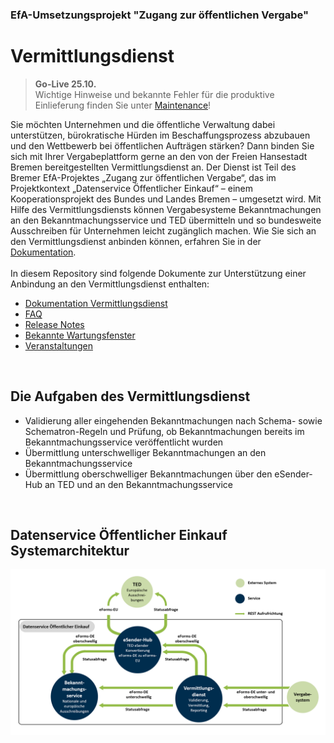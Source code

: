 ### EfA-Umsetzungsprojekt "Zugang zur öffentlichen Vergabe"
# Vermittlungsdienst

>**Go-Live 25.10.** <br>
> Wichtige Hinweise und bekannte Fehler für die produktive Einlieferung finden Sie unter [Maintenance](/maintenance.md)! 

Sie möchten Unternehmen und die öffentliche Verwaltung dabei unterstützen, bürokratische Hürden im Beschaffungsprozess abzubauen
und den Wettbewerb bei öffentlichen Aufträgen stärken? Dann binden Sie sich mit Ihrer Vergabeplattform gerne an den von der Freien 
Hansestadt Bremen bereitgestellten Vermittlungsdienst an. Der Dienst ist Teil des Bremer EfA-Projektes „Zugang zur öffentlichen Vergabe“,
das im Projektkontext „Datenservice Öffentlicher Einkauf“ – einem Kooperationsprojekt des Bundes und Landes Bremen – umgesetzt wird.
Mit Hilfe des Vermittlungsdiensts können Vergabesysteme Bekanntmachungen an den Bekanntmachungsservice und TED übermitteln und so
bundesweite Ausschreiben für Unternehmen leicht zugänglich machen. Wie Sie sich an den Vermittlungsdienst anbinden können, erfahren Sie in der [Dokumentation](/documentation/documentation.md).
<br><br>
In diesem Repository sind folgende Dokumente zur Unterstützung einer Anbindung an den Vermittlungsdienst enthalten:

- [Dokumentation Vermittlungsdienst](/documentation/documentation.md)
- [FAQ](/faq.md)
- [Release Notes](/Releases.md)
- [Bekannte Wartungsfenster](/maintenance.md)
- [Veranstaltungen](/events.md)
<br>

## Die Aufgaben des Vermittlungsdienst
- Validierung aller eingehenden Bekanntmachungen nach
Schema- sowie Schematron-Regeln und Prüfung, ob
Bekanntmachungen bereits im Bekanntmachungsservice
veröffentlicht wurden
- Übermittlung unterschwelliger Bekanntmachungen an
den Bekanntmachungsservice
- Übermittlung oberschwelliger Bekanntmachungen über
den eSender-Hub an TED und an den
Bekanntmachungsservice
<br>

## Datenservice Öffentlicher Einkauf Systemarchitektur
![Systemarchitektur](/images/Datenservice_Oeffentlicher_Einkauf-Systemarchitektur.png)
